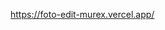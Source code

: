 https://foto-edit-murex.vercel.app/

<!-- Bu görevi sadece birkaç satır kodla gerçekleştirmek için spread syntax, input'un name özelliği ve input'un değerinin bir kombinasyonunu kullanabilirsiniz

Bu göreve yaklaşmanın iki yolu vardır:

    1. CSS değişkenlerini görüntünün içindeki bir inline stil nesnesi aracılığıyla güncellemek.

    2. CSS değişkenlerini vanilla JavaScript setProperty yöntemi aracılığıyla doğrudan güncellemek.  -->
